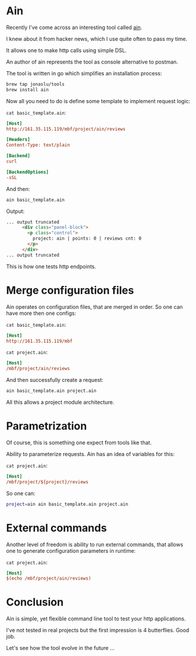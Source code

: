 # Ain

Recently I've come across an interesting tool called [ain](https://github.com/jonaslu/ain). 

I knew about it from hacker news, which I use quite often to pass my time.

It allows one to make http calls using simple DSL. 


An author of ain represents the tool as console alternative to postman.

The tool is written in go which simplifies an installation process:

```bash
brew tap jonaslu/tools
brew install ain
```

Now all you need to do is define some template to implement request logic:

`cat basic_template.ain`:

```ini
[Host]
http://161.35.115.119/mbf/project/ain/reviews

[Headers]
Content-Type: text/plain

[Backend]
curl

[BackendOptions]
-sSL
```

And then:

```bash
ain basic_template.ain
```

Output:

```html
... output truncated
      <div class="panel-block">
        <p class="control">
          project: ain | points: 0 | reviews cnt: 0
        </p>
      </div>
... output truncated
```

This is how one tests http endpoints.


# Merge configuration files

Ain operates on configuration files, that are merged in order. So one can
have more then one configs:


`cat basic_template.ain`:

```ini
[Host]
http://161.35.115.119/mbf
```

`cat project.ain`:

```ini
[Host]
/mbf/project/ain/reviews
```

And then successfully create a request:

```bash
ain basic_template.ain project.ain
```


All this allows a project module architecture.


# Parametrization

Of course, this is something one expect from tools like that. 

Ability to parameterize requests. Ain has an idea of variables for this:


`cat project.ain`:

```ini
[Host]
/mbf/project/${project}/reviews
```

So one can:

```bash
project=ain ain basic_template.ain project.ain
```

# External commands

Another level of freedom is ability to run external commands, that allows one
to generate configuration parameters in runtime:


`cat project.ain`:

```ini
[Host]
$(echo /mbf/project/ain/reviews)
```

# Conclusion

Ain is simple, yet flexible command line tool to test your http applications. 

I've not tested in real projects but the first impression is 4 butterflies. Good job.

Let's see how the tool evolve in the future ...


